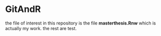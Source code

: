 # GitAndR
the file of interest in this repository is the file **masterthesis.Rnw** which is actually my work. the rest are test.
